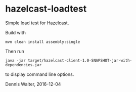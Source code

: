 # hazelcast-loadtest
Simple load test for Hazelcast.

Build with

    mvn clean install assembly:single

Then run

    java -jar target/hazelcast-client-1.0-SNAPSHOT-jar-with-dependencies.jar

to display command line options.

Dennis Walter, 2016-12-04
